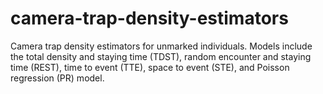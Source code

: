 # camera-trap-density-estimators
Camera trap density estimators for unmarked individuals. Models include the total density and staying time (TDST), random encounter and staying time (REST), time to event (TTE), space to event (STE), and Poisson regression (PR) model.
